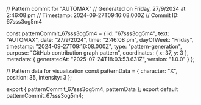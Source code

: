 // Pattern commit for "AUTOMAX"
// Generated on Friday, 27/9/2024 at 2:46:08 pm
// Timestamp: 2024-09-27T09:16:08.000Z
// Commit ID: 67sss3og5m4

const patternCommit_67sss3og5m4 = {
  id: "67sss3og5m4",
  text: "AUTOMAX",
  date: "27/9/2024",
  time: "2:46:08 pm",
  dayOfWeek: "Friday",
  timestamp: "2024-09-27T09:16:08.000Z",
  type: "pattern-generation",
  purpose: "GitHub contribution graph pattern",
  coordinates: {
    x: 37,
    y: 3
  },
  metadata: {
    generatedAt: "2025-07-24T18:03:53.631Z",
    version: "1.0.0"
  }
};

// Pattern data for visualization
const patternData = {
  character: "X",
  position: 35,
  intensity: 3
};

export { patternCommit_67sss3og5m4, patternData };
export default patternCommit_67sss3og5m4;

